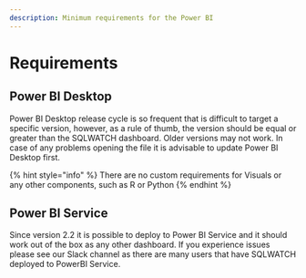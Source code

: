 ```yaml
---
description: Minimum requirements for the Power BI
---
```


# Requirements

## Power BI Desktop

Power BI Desktop release cycle is so frequent that is difficult to target a specific version, however, as a rule of thumb, the version should be equal or greater than the SQLWATCH dashboard. Older versions may not work. In case of any problems opening the file it is advisable to update Power BI Desktop first.

{% hint style="info" %}
There are no custom requirements for Visuals or any other components, such as R or Python
{% endhint %}

## Power BI Service

Since version 2.2 it is possible to deploy to Power BI Service and it should work out of the box as any other dashboard. If you experience issues please see our Slack channel as there are many users that have SQLWATCH deployed to PowerBI Service.

